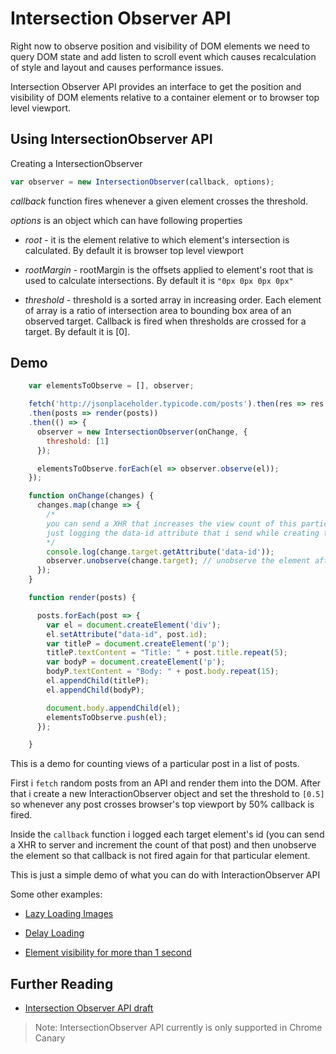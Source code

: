 # Intersection Observer API


Right now to observe position and visibility of DOM elements we need to query DOM state and add listen to scroll event which causes recalculation of style and layout and causes performance issues.


Intersection Observer API provides an interface to get the position and visibility of DOM elements  relative to a container element or to browser top level viewport.

## Using IntersectionObserver API

Creating a IntersectionObserver

```js
var observer = new IntersectionObserver(callback, options);
```

*callback* function fires whenever a given element crosses the threshold.

*options* is an object which can have following properties

- *root* - it is the element relative to which element's intersection is calculated. By default it is browser top level viewport

- *rootMargin* - rootMargin is the offsets applied to element's root that is used to calculate 
intersections. By default it is ```"0px 0px 0px 0px"```

-  *threshold* - threshold is a sorted array in increasing order. Each element of array is a ratio of intersection area to bounding box area of an observed target. Callback is fired when thresholds are crossed for a target. By default it is [0].

## Demo

```js
    var elementsToObserve = [], observer;

    fetch('http://jsonplaceholder.typicode.com/posts').then(res => res.json())
	.then(posts => render(posts))
	.then(() => {
      observer = new IntersectionObserver(onChange, {
        threshold: [1]
      });

      elementsToObserve.forEach(el => observer.observe(el));
    });

    function onChange(changes) {
      changes.map(change => {
        /*
        you can send a XHR that increases the view count of this particular post for now i'm
        just logging the data-id attribute that i send while creating the div of each post
        */
        console.log(change.target.getAttribute('data-id'));
        observer.unobserve(change.target); // unobserve the element after it's view is counted
      });
    }

    function render(posts) {

      posts.forEach(post => {
        var el = document.createElement('div');
        el.setAttribute("data-id", post.id);
        var titleP = document.createElement('p');
        titleP.textContent = "Title: " + post.title.repeat(5);
        var bodyP = document.createElement('p');
        bodyP.textContent = "Body: " + post.body.repeat(15);
        el.appendChild(titleP);
        el.appendChild(bodyP);

        document.body.appendChild(el);
        elementsToObserve.push(el);
      });

    }
```

This is a demo for counting views of a particular post in a list of posts.

First i ```fetch``` random posts from an API and render them into the DOM. After that i create a new InteractionObserver object and set the threshold to ```[0.5]``` so whenever any post crosses browser's top viewport by 50% callback is fired.

Inside the ```callback``` function i logged each target element's id (you can send a XHR to server and increment the count of that post) and then unobserve the element so that callback is not fired again for that particular element.


This is just a simple demo of what you can do with InteractionObserver API

Some other examples:

- [Lazy Loading Images](http://wilsonpage.github.io/in-sixty/intersection-observer/)

- [Delay Loading](https://github.com/WICG/IntersectionObserver/blob/gh-pages/explainer.md#delay-loading)

- [Element visibility for more than 1 second](https://github.com/WICG/IntersectionObserver/blob/gh-pages/explainer.md#element-visibility)


## Further Reading

- [Intersection Observer API draft](https://wicg.github.io/IntersectionObserver/)

> Note: IntersectionObserver API currently is only supported in Chrome Canary




